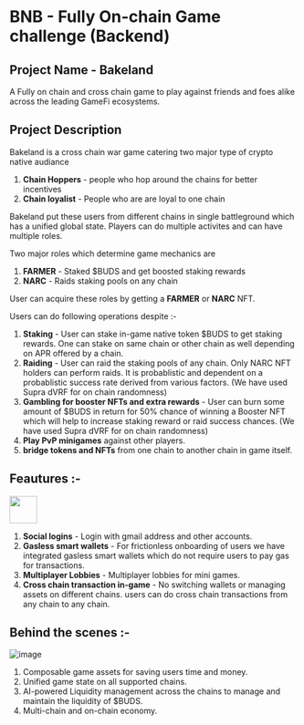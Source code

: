 # BNB - Fully On-chain Game challenge (Backend)

## Project Name - Bakeland

A Fully on chain and cross chain game to play against friends and foes alike across the leading GameFi ecosystems. 

## Project Description

Bakeland is a cross chain war game catering two major type of crypto native audiance 
  1. **Chain Hoppers** - people who hop around the chains for better incentives
  2. **Chain loyalist** - People who are are loyal to one chain

Bakeland put these users from different chains in single battleground which has a unified global state. Players can do multiple activites and can have multiple roles.

Two major roles which determine game mechanics are 
  1. **FARMER** - Staked $BUDS and get boosted staking rewards
  2. **NARC** - Raids staking pools on any chain

User can acquire these roles by getting a **FARMER** or **NARC** NFT. 

Users can do following operations despite :-

  1. **Staking** - User can stake in-game native token $BUDS to get staking rewards. One can stake on same chain or other chain as well depending on APR offered by a chain.
  2. **Raiding** - User can raid the staking pools of any chain. Only NARC NFT holders can perform raids. It is probablistic and dependent on a probablistic success rate derived from various factors. (We have used Supra dVRF for on chain randomness)
  3. **Gambling for booster NFTs and extra rewards** - User can burn some amount of $BUDS in return for 50% chance of winning a Booster NFT which will help to increase staking reward or raid success chances. (We have used Supra dVRF for on chain randomness)
  4. **Play PvP minigames** against other players.
  5. **bridge tokens and NFTs** from one chain to another chain in game itself.

## Feautures :-
  <img src="[https://github.com/favicon.ico](https://github.com/user-attachments/assets/d25f5c3d-2dd7-4240-8ff6-fe80cdeba359)" width="48">

  1. **Social logins** - Login with gmail address and other accounts.
  2. **Gasless smart wallets** - For frictionless onboarding of users we have integrated gasless smart wallets which do not require users to pay gas for transactions.
  3. **Multiplayer Lobbies** - Multiplayer lobbies for mini games.
  4. **Cross chain transaction in-game** - No switching wallets or managing assets on different chains. users can do cross chain transactions from any chain to any chain.

## Behind the scenes :-
  ![image](https://github.com/user-attachments/assets/c14aeccc-d06f-43c6-93cd-dde0ad493869)

  1. Composable game assets for saving users time and money.
  2. Unified game state on all supported chains.
  3. AI-powered Liquidity management across the chains to manage and maintain the liquidity of $BUDS.
  4. Multi-chain and on-chain economy.

